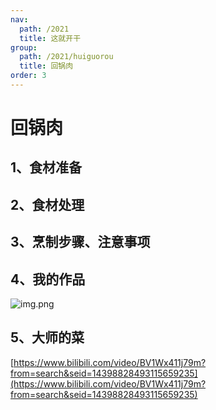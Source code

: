 ```yaml
---
nav:
  path: /2021
  title: 这就开干
group:
  path: /2021/huiguorou
  title: 回锅肉
order: 3
---
```


# 回锅肉

## 1、食材准备

## 2、食材处理

## 3、烹制步骤、注意事项

## 4、我的作品

![img.png](https://img.alicdn.com/imgextra/i3/O1CN0191HOjd1vfBrys6HfD_!!6000000006199-0-tps-1489-1779.jpg)

## 5、大师的菜

[https://www.bilibili.com/video/BV1Wx411j79m?from=search&seid=14398828493115659235](https://www.bilibili.com/video/BV1Wx411j79m?from=search&seid=14398828493115659235)
